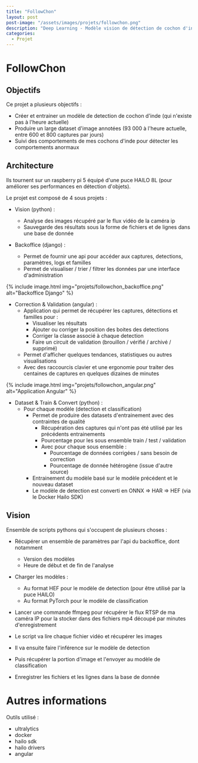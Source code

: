 ```yaml
---
title: "FollowChon"
layout: post  
post-image: "/assets/images/projets/followchon.png"  
description: "Deep Learning - Modèle vision de détection de cochon d'inde"  
categories:
  - Projet
---
```


# FollowChon

## Objectifs

Ce projet a plusieurs objectifs :
- Créer et entrainer un modèle de detection de cochon d'inde (qui n'existe pas à l'heure actuelle)  
- Produire un large dataset d'image annotées (93 000 à l'heure actuelle, entre 600 et 800 captures par jours)
- Suivi des comportements de mes cochons d'inde pour détecter les comportements anormaux

## Architecture

Ils tournent sur un raspberry pi 5 équipé d'une puce HAILO 8L (pour améliorer ses performances en détection d'objets).

Le projet est composé de 4 sous projets :
- Vision (python) : 
  - Analyse des images récupéré par le flux vidéo de la caméra ip
  - Sauvegarde des résultats sous la forme de fichiers et de lignes dans une base de donnée

- Backoffice (django) :
  - Permet de fournir une api pour accéder aux captures, detections, paramètres, logs et familles
  - Permet de visualiser / trier / filtrer les données par une interface d'administration

{% include image.html img="projets/followchon_backoffice.png" alt="Backoffice Django" %}

- Correction & Validation (angular) :
  - Application qui permet de récupérer les captures, détections et familles pour :
    - Visualiser les résultats
    - Ajouter ou corriger la position des boites des detections
    - Corriger la classe associé à chaque detection
    - Faire un circuit de validation (brouillon / vérifié / archivé / supprimé)
  - Permet d'afficher quelques tendances, statistiques ou autres visualisations
  - Avec des raccourcis clavier et une ergonomie pour traiter des centaines de captures en quelques dizaines de minutes

{% include image.html img="projets/followchon_angular.png" alt="Application Angular" %}

- Dataset & Train & Convert (python) :
  - Pour chaque modèle (detection et classification)
    - Permet de produire des datasets d'entrainement avec des contraintes de qualité
      - Récupération des captures qui n'ont pas été utilisé par les précédents entrainements
      - Pourcentage pour les sous ensemble train / test / validation
      - Avec pour chaque sous ensemble :
        - Pourcentage de données corrigées / sans besoin de correction
        - Pourcentage de donnée hétérogène (issue d'autre source)
    - Entrainement du modèle basé sur le modèle précédent et le nouveau dataset
    - Le modèle de detection est converti en ONNX => HAR => HEF (via le Docker Hailo SDK)
  
## Vision

Ensemble de scripts pythons qui s'occupent de plusieurs choses :

- Récupérer un ensemble de paramètres par l'api du backoffice, dont notamment
  - Version des modèles
  - Heure de début et de fin de l'analyse

- Charger les modèles :
    - Au format HEF pour le modèle de detection (pour être utilisé par la puce HAILO)
    - Au format PyTorch pour le modèle de classification

- Lancer une commande ffmpeg pour récupérer le flux RTSP de ma caméra IP pour la stocker dans des fichiers mp4 découpé par minutes d'enregistrement
- Le script va lire chaque fichier vidéo et récupérer les images

- Il va ensuite faire l'inférence sur le modèle de detection
- Puis récupérer la portion d'image et l'envoyer au modèle de classification
- Enregistrer les fichiers et les lignes dans la base de donnée

# Autres informations

Outils utilisé :
- ultralytics
- docker
- hailo sdk
- hailo drivers
- angular